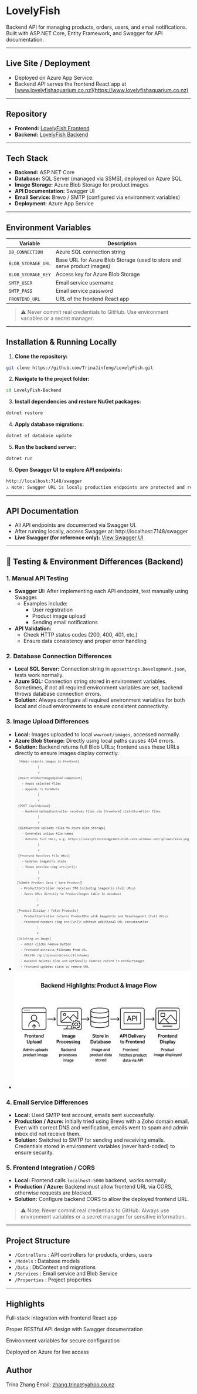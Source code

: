 # LovelyFish

Backend API for managing products, orders, users, and email notifications.
Built with ASP.NET Core, Entity Framework, and Swagger for API documentation.

---

## Live Site / Deployment
- Deployed on Azure App Service.
- Backend API serves the frontend React app at [www.lovelyfishaquarium.co.nz](https://www.lovelyfishaquarium.co.nz)

---

## Repository
- **Frontend:** [LovelyFish Frontend](https://github.com/trinazhang2024/LovelyFish)
- **Backend:** [LovelyFish Backend](https://github.com/TrinaJinfeng/LovelyFish.git)


---

## Tech Stack
- **Backend:** ASP.NET Core  
- **Database:** SQL Server (managed via SSMS), deployed on Azure SQL  
- **Image Storage:** Azure Blob Storage for product images  
- **API Documentation:** Swagger UI  
- **Email Service:** Brevo / SMTP (configured via environment variables)  
- **Deployment:** Azure App Service  

---

## Environment Variables

| Variable | Description |
|----------|-------------|
| `DB_CONNECTION` | Azure SQL connection string |
| `BLOB_STORAGE_URL` | Base URL for Azure Blob Storage (used to store and serve product images) |
| `BLOB_STORAGE_KEY` | Access key for Azure Blob Storage |
| `SMTP_USER` | Email service username |
| `SMTP_PASS` | Email service password |
| `FRONTEND_URL` | URL of the frontend React app |

> ⚠️ Never commit real credentials to GitHub. Use environment variables or a secret manager.
---

## Installation & Running Locally

1. **Clone the repository:**
```bash
git clone https://github.com/TrinaJinfeng/LovelyFish.git
```
2. **Navigate to the project folder:**
```bash
cd LovelyFish-Backend
```

3. **Install dependencies and restore NuGet packages:**
```bash
dotnet restore
```

4. **Apply database migrations:**
  ```bash
  dotnet ef database update
  ```

5. **Run the backend server:**
  ```bash
  dotnet run
  ```

6. **Open Swagger UI to explore API endpoints:**
  ```bash
  http://localhost:7148/swagger
  ⚠️ Note: Swagger URL is local; production endpoints are protected and require authentication.
  ```
---

## API Documentation

- All API endpoints are documented via Swagger UI.
- After running locally, access Swagger at:
  http://localhost:7148/swagger
- **Live Swagger (for reference only):**
  [View Swagger UI](https://lovelyfish-backend-esgtdkf7h0e2ambg.australiaeast-01.azurewebsites.net/swagger/index.html)
---

## 🧪 Testing & Environment Differences (Backend)

### 1. Manual API Testing
- **Swagger UI:** After implementing each API endpoint, test manually using Swagger.
  - Examples include: 
    - User registration
    - Product image upload
    - Sending email notifications
- **API Validation:** 
  - Check HTTP status codes (200, 400, 401, etc.)
  - Ensure data consistency and proper error handling

### 2. Database Connection Differences
- **Local SQL Server:** Connection string in `appsettings.Development.json`, tests work normally.
- **Azure SQL:** Connection string stored in environment variables. Sometimes, if not all required environment variables are set, backend throws database connection errors.
- **Solution:** Always configure all required environment variables for both local and cloud environments to ensure consistent connectivity.

### 3. Image Upload Differences
- **Local:** Images uploaded to local `wwwroot/images`, accessed normally.
- **Azure Blob Storage:** Directly using local paths causes 404 errors.
- **Solution:** Backend returns full Blob URLs; frontend uses these URLs directly to ensure images display correctly.
- ![image-works](LovelyFish.API.Server/wwwroot/uploads/image-works.png)
- ![image-flow2](LovelyFish.API.Server/wwwroot/uploads/image-flow2.jpg)

### 4. Email Service Differences
- **Local:** Used SMTP test account, emails sent successfully.
- **Production / Azure:** Initially tried using Brevo with a Zoho domain email. Even with correct DNS and verification, emails went to spam and admin inbox did not receive them.
- **Solution:** Switched to SMTP for sending and receiving emails. Credentials stored in environment variables (never hard-coded) to ensure security.

### 5. Frontend Integration / CORS
- **Local:** Frontend calls `localhost:5000` backend, works normally.
- **Production / Azure:** Backend must allow frontend URL via CORS, otherwise requests are blocked.
- **Solution:** Configure backend CORS to allow the deployed frontend URL.

> ⚠️ Note: Never commit real credentials to GitHub. Always use environment variables or a secret manager for sensitive information.

---

## Project Structure

- `/Controllers` : API controllers for products, orders, users
- `/Models`      : Database models
- `/Data`        : DbContext and migrations
- `/Services`    : Email service and Blob Service
- `/Properties`  : Project properties

---
## Highlights

Full-stack integration with frontend React app

Proper RESTful API design with Swagger documentation

Environment variables for secure configuration

Deployed on Azure for live access

## Author

Trina Zhang
Email: zhang.trina@yahoo.co.nz
